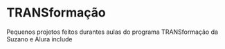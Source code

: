 <h1> TRANSformação </h1>  
<p>Pequenos projetos feitos durantes aulas do programa TRANSformação da Suzano e Alura include</p>
